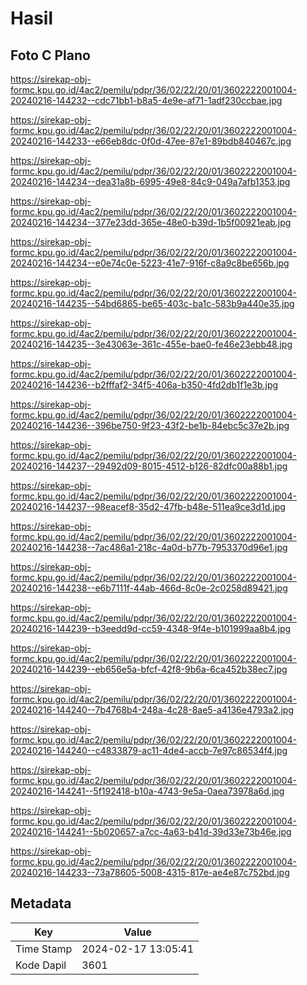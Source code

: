 # Hasil

## Foto C Plano

https://sirekap-obj-formc.kpu.go.id/4ac2/pemilu/pdpr/36/02/22/20/01/3602222001004-20240216-144232--cdc71bb1-b8a5-4e9e-af71-1adf230ccbae.jpg

https://sirekap-obj-formc.kpu.go.id/4ac2/pemilu/pdpr/36/02/22/20/01/3602222001004-20240216-144233--e66eb8dc-0f0d-47ee-87e1-89bdb840467c.jpg

https://sirekap-obj-formc.kpu.go.id/4ac2/pemilu/pdpr/36/02/22/20/01/3602222001004-20240216-144234--dea31a8b-6995-49e8-84c9-049a7afb1353.jpg

https://sirekap-obj-formc.kpu.go.id/4ac2/pemilu/pdpr/36/02/22/20/01/3602222001004-20240216-144234--377e23dd-365e-48e0-b39d-1b5f00921eab.jpg

https://sirekap-obj-formc.kpu.go.id/4ac2/pemilu/pdpr/36/02/22/20/01/3602222001004-20240216-144234--e0e74c0e-5223-41e7-916f-c8a9c8be656b.jpg

https://sirekap-obj-formc.kpu.go.id/4ac2/pemilu/pdpr/36/02/22/20/01/3602222001004-20240216-144235--54bd6865-be65-403c-ba1c-583b9a440e35.jpg

https://sirekap-obj-formc.kpu.go.id/4ac2/pemilu/pdpr/36/02/22/20/01/3602222001004-20240216-144235--3e43063e-361c-455e-bae0-fe46e23ebb48.jpg

https://sirekap-obj-formc.kpu.go.id/4ac2/pemilu/pdpr/36/02/22/20/01/3602222001004-20240216-144236--b2fffaf2-34f5-406a-b350-4fd2db1f1e3b.jpg

https://sirekap-obj-formc.kpu.go.id/4ac2/pemilu/pdpr/36/02/22/20/01/3602222001004-20240216-144236--396be750-9f23-43f2-be1b-84ebc5c37e2b.jpg

https://sirekap-obj-formc.kpu.go.id/4ac2/pemilu/pdpr/36/02/22/20/01/3602222001004-20240216-144237--29492d09-8015-4512-b126-82dfc00a88b1.jpg

https://sirekap-obj-formc.kpu.go.id/4ac2/pemilu/pdpr/36/02/22/20/01/3602222001004-20240216-144237--98eacef8-35d2-47fb-b48e-511ea9ce3d1d.jpg

https://sirekap-obj-formc.kpu.go.id/4ac2/pemilu/pdpr/36/02/22/20/01/3602222001004-20240216-144238--7ac486a1-218c-4a0d-b77b-7953370d96e1.jpg

https://sirekap-obj-formc.kpu.go.id/4ac2/pemilu/pdpr/36/02/22/20/01/3602222001004-20240216-144238--e6b7111f-44ab-466d-8c0e-2c0258d89421.jpg

https://sirekap-obj-formc.kpu.go.id/4ac2/pemilu/pdpr/36/02/22/20/01/3602222001004-20240216-144239--b3eedd9d-cc59-4348-9f4e-b101999aa8b4.jpg

https://sirekap-obj-formc.kpu.go.id/4ac2/pemilu/pdpr/36/02/22/20/01/3602222001004-20240216-144239--eb656e5a-bfcf-42f8-9b6a-6ca452b38ec7.jpg

https://sirekap-obj-formc.kpu.go.id/4ac2/pemilu/pdpr/36/02/22/20/01/3602222001004-20240216-144240--7b4768b4-248a-4c28-8ae5-a4136e4793a2.jpg

https://sirekap-obj-formc.kpu.go.id/4ac2/pemilu/pdpr/36/02/22/20/01/3602222001004-20240216-144240--c4833879-ac11-4de4-accb-7e97c86534f4.jpg

https://sirekap-obj-formc.kpu.go.id/4ac2/pemilu/pdpr/36/02/22/20/01/3602222001004-20240216-144241--5f192418-b10a-4743-9e5a-0aea73978a6d.jpg

https://sirekap-obj-formc.kpu.go.id/4ac2/pemilu/pdpr/36/02/22/20/01/3602222001004-20240216-144241--5b020657-a7cc-4a63-b41d-39d33e73b46e.jpg

https://sirekap-obj-formc.kpu.go.id/4ac2/pemilu/pdpr/36/02/22/20/01/3602222001004-20240216-144233--73a78605-5008-4315-817e-ae4e87c752bd.jpg


## Metadata

| Key        | Value               |
| ---------- | ------------------- |
| Time Stamp | 2024-02-17 13:05:41 |
| Kode Dapil | 3601                |



